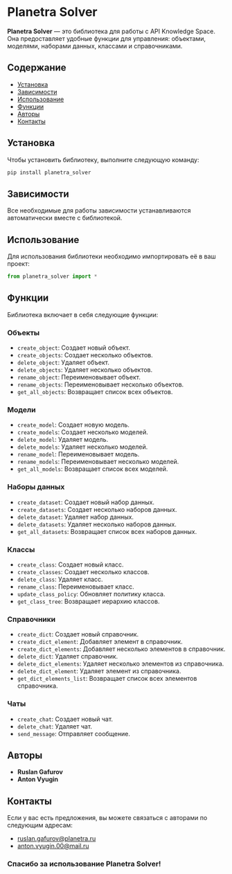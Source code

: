 # Planetra Solver

**Planetra Solver** — это библиотека для работы с API Knowledge Space. Она предоставляет удобные функции для управления: объектами, моделями, наборами данных, классами и справочниками.

## Содержание
- [Установка](#установка)
- [Зависимости](#зависимости)
- [Использование](#использование)
- [Функции](#функции)
- [Авторы](#авторы)
- [Контакты](#контакты)

## Установка
Чтобы установить библиотеку, выполните следующую команду:
```bash
pip install planetra_solver
```

## Зависимости
Все необходимые для работы зависимости устанавливаются автоматически вместе с библиотекой.

## Использование
Для использования библиотеки необходимо импортировать её в ваш проект:
```python
from planetra_solver import *
```

## Функции
Библиотека включает в себя следующие функции:

### Объекты
- `create_object`: Создает новый объект.
- `create_objects`: Создает несколько объектов.
- `delete_object`: Удаляет объект.
- `delete_objects`: Удаляет несколько объектов.
- `rename_object`: Переименовывает объект.
- `rename_objects`: Переименовывает несколько объектов.
- `get_all_objects`: Возвращает список всех объектов.

### Модели
- `create_model`: Создает новую модель.
- `create_models`: Создает несколько моделей.
- `delete_model`: Удаляет модель.
- `delete_models`: Удаляет несколько моделей.
- `rename_model`: Переименовывает модель.
- `rename_models`: Переименовывает несколько моделей.
- `get_all_models`: Возвращает список всех моделей.

### Наборы данных
- `create_dataset`: Создает новый набор данных.
- `create_datasets`: Создает несколько наборов данных.
- `delete_dataset`: Удаляет набор данных.
- `delete_datasets`: Удаляет несколько наборов данных.
- `get_all_datasets`: Возвращает список всех наборов данных.

### Классы
- `create_class`: Создает новый класс.
- `create_classes`: Создает несколько классов.
- `delete_class`: Удаляет класс.
- `rename_class`: Переименовывает класс.
- `update_class_policy`: Обновляет политику класса.
- `get_class_tree`: Возвращает иерархию классов.

### Справочники
- `create_dict`: Создает новый справочник.
- `create_dict_element`: Добавляет элемент в справочник.
- `create_dict_elements`: Добавляет несколько элементов в справочник.
- `delete_dict`: Удаляет справочник.
- `delete_dict_elements`: Удаляет несколько элементов из справочника.
- `delete_dict_element`: Удаляет элемент из справочника.
- `get_dict_elements_list`: Возвращает список всех элементов справочника.

### Чаты
- `create_chat`: Создает новый чат.
- `delete_chat`: Удаляет чат.
- `send_message`: Отправляет сообщение.

## Авторы
- **Ruslan Gafurov**
- **Anton Vyugin**

## Контакты
Если у вас есть предложения, вы можете связаться с авторами по следующим адресам:
- ruslan.gafurov@planetra.ru
- anton.vyugin.00@mail.ru

### Спасибо за использование **Planetra Solver!**